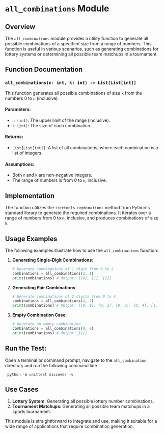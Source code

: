 # `all_combinations` Module

## Overview

The `all_combinations` module provides a utility function to generate all possible combinations of a specified size from a range of numbers. This function is useful in various scenarios, such as generating combinations for lottery systems or determining all possible team matchups in a tournament.

## Function Documentation

### `all_combinations(n: int, k: int) -> List[List[int]]`

This function generates all possible combinations of size `k` from the numbers 0 to `n` (inclusive).

#### Parameters:

- `n (int)`: The upper limit of the range (inclusive).
- `k (int)`: The size of each combination.

#### Returns:

- `List[List[int]]`: A list of all combinations, where each combination is a list of integers.

#### Assumptions:

- Both `n` and `k` are non-negative integers.
- The range of numbers is from 0 to `n`, inclusive.

## Implementation

The function utilizes the `itertools.combinations` method from Python's standard library to generate the required combinations. It iterates over a range of numbers from 0 to `n`, inclusive, and produces combinations of size `k`.

## Usage Examples

The following examples illustrate how to use the `all_combinations` function:

1. **Generating Single-Digit Combinations**:
    ```python
    # Generate combinations of 1 digit from 0 to 2
    combinations = all_combinations(2, 1)
    print(combinations) # Output: [[0], [1], [2]]
    ```

2. **Generating Pair Combinations**:
    ```python
    # Generate combinations of 2 digits from 0 to 4
    combinations = all_combinations(4, 2)
    print(combinations) # Output: [[0, 1], [0, 2], [0, 3], [0, 4], [1, 2], [1, 3], [1, 4], [2, 3], [2, 4], [3, 4]]
    ```

3. **Empty Combination Case**:
    ```python
    # Generate an empty combination
    combinations = all_combinations(0, 0)
    print(combinations) # Output: [[]]
    ```
## Run the Test:
Open a terminal or command prompt, navigate to the `all_combination` directory and run the following command line
```pash
 python -m unittest discover -v
 ```
## Use Cases

1. **Lottery System**: Generating all possible lottery number combinations.
2. **Tournament Matchups**: Generating all possible team matchups in a sports tournament.

This module is straightforward to integrate and use, making it suitable for a wide range of applications that require combination generation.
